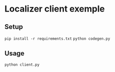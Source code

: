 # Localizer client exemple

## Setup 
`pip install -r requirements.txt`
`python codegen.py`

## Usage
`python client.py`
